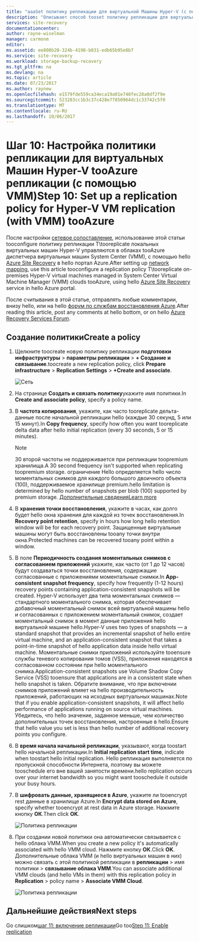 ```yaml
---
title: "aaaSet политику репликации для виртуальной Машины Hyper-V (с помощью VMM) tooAzure репликации с помощью Azure Site Recovery | Документы Microsoft"
description: "Описывает способ tooset политику репликации для виртуальной Машины Hyper-V (с помощью VMM) tooAzure репликации с помощью Azure Site Recovery"
services: site-recovery
documentationcenter: 
author: rayne-wiselman
manager: carmonm
editor: 
ms.assetid: ee808b20-324b-4198-b831-edb65b95e8b7
ms.service: site-recovery
ms.workload: storage-backup-recovery
ms.tgt_pltfrm: na
ms.devlang: na
ms.topic: article
ms.date: 07/23/2017
ms.author: raynew
ms.openlocfilehash: e1579fde559ca34eca19a01e740fec28a0df2f9e
ms.sourcegitcommit: 523283cc1b3c37c428e77850964dc1c33742c5f0
ms.translationtype: MT
ms.contentlocale: ru-RU
ms.lasthandoff: 10/06/2017
---
```

# <a name="step-10-set-up-a-replication-policy-for-hyper-v-vm-replication-with-vmm-tooazure"></a><span data-ttu-id="2af03-103">Шаг 10: Настройка политики репликации для виртуальных Машин Hyper-V tooAzure репликации (с помощью VMM)</span><span class="sxs-lookup"><span data-stu-id="2af03-103">Step 10: Set up a replication policy for Hyper-V VM replication (with VMM) tooAzure</span></span>


<span data-ttu-id="2af03-104">После настройки [сетевое сопоставление](vmm-to-azure-walkthrough-network-mapping.md), использование этой статьи tooconfigure политику репликации T\tooreplicate локальных виртуальных машин Hyper-V управляются в облаках tooAzure диспетчера виртуальных машин System Center (VMM), с помощью hello [ Azure Site Recovery](site-recovery-overview.md) в hello портал Azure.</span><span class="sxs-lookup"><span data-stu-id="2af03-104">After setting up [network mapping](vmm-to-azure-walkthrough-network-mapping.md), use this article tooconfigure a replication policy T\tooreplicate on-premises Hyper-V virtual machines managed in System Center Virtual Machine Manager (VMM) clouds tooAzure, using hello [Azure Site Recovery](site-recovery-overview.md) service in hello Azure portal.</span></span>

<span data-ttu-id="2af03-105">После считывания в этой статье, отправлять любые комментарии, внизу hello, или на hello [форум по службам восстановления Azure](https://social.msdn.microsoft.com/forums/azure/home?forum=hypervrecovmgr).</span><span class="sxs-lookup"><span data-stu-id="2af03-105">After reading this article, post any comments at hello bottom, or on hello [Azure Recovery Services Forum](https://social.msdn.microsoft.com/forums/azure/home?forum=hypervrecovmgr).</span></span>



## <a name="create-a-policy"></a><span data-ttu-id="2af03-106">Создание политики</span><span class="sxs-lookup"><span data-stu-id="2af03-106">Create a policy</span></span>

1. <span data-ttu-id="2af03-107">Щелкните toocreate новую политику репликации **подготовки инфраструктуры** > **параметры репликации** > **+ Создание и связывание**.</span><span class="sxs-lookup"><span data-stu-id="2af03-107">toocreate a new replication policy, click **Prepare infrastructure** > **Replication Settings** > **+Create and associate**.</span></span>

    ![Сеть](./media/vmm-to-azure-walkthrough-replication/gs-replication.png)
2. <span data-ttu-id="2af03-109">На странице **Создать и связать политику**укажите имя политики.</span><span class="sxs-lookup"><span data-stu-id="2af03-109">In **Create and associate policy**, specify a policy name.</span></span>
3. <span data-ttu-id="2af03-110">В **частота копирования**, укажите, как часто tooreplicate дельта-данные после начальной репликации hello (каждые 30 секунд, 5 или 15 минут).</span><span class="sxs-lookup"><span data-stu-id="2af03-110">In **Copy frequency**, specify how often you want tooreplicate delta data after hello initial replication (every 30 seconds, 5 or 15 minutes).</span></span>

    > [!NOTE]
    >  <span data-ttu-id="2af03-111">30 второй частоты не поддерживается при репликации toopremium хранилища.</span><span class="sxs-lookup"><span data-stu-id="2af03-111">A 30 second frequency isn't supported when replicating toopremium storage.</span></span> <span data-ttu-id="2af03-112">ограничение Hello определяется hello число моментальных снимков для каждого большого двоичного объекта (100), поддерживаемое хранилище premium.</span><span class="sxs-lookup"><span data-stu-id="2af03-112">hello limitation is determined by hello number of snapshots per blob (100) supported by premium storage.</span></span> [<span data-ttu-id="2af03-113">Дополнительные сведения</span><span class="sxs-lookup"><span data-stu-id="2af03-113">Learn more</span></span>](../storage/common/storage-premium-storage.md#snapshots-and-copy-blob)

4. <span data-ttu-id="2af03-114">В **хранения точки восстановления**, укажите в часах, как долго будет hello окна хранения для каждой из точек восстановления.</span><span class="sxs-lookup"><span data-stu-id="2af03-114">In **Recovery point retention**, specify in hours how long hello retention window will be for each recovery point.</span></span> <span data-ttu-id="2af03-115">Защищенные виртуальные машины могут быть восстановлены tooany точки внутри окна.</span><span class="sxs-lookup"><span data-stu-id="2af03-115">Protected machines can be recovered tooany point within a window.</span></span>
5. <span data-ttu-id="2af03-116">В поле **Периодичность создания моментальных снимков с согласованием приложений** укажите, как часто (от 1 до 12 часов) будут создаваться точки восстановления, содержащие согласованные с приложениями моментальные снимки.</span><span class="sxs-lookup"><span data-stu-id="2af03-116">In **App-consistent snapshot frequency**, specify how frequently (1-12 hours) recovery points containing application-consistent snapshots will be created.</span></span> <span data-ttu-id="2af03-117">Hyper-V использует два типа моментальных снимков — стандартного моментального снимка, которая обеспечивает добавочный моментальный снимок всей виртуальной машины hello и согласованных с приложением моментальный снимок, создает моментальный снимок в момент данные приложения hello виртуальной машине hello.</span><span class="sxs-lookup"><span data-stu-id="2af03-117">Hyper-V uses two types of snapshots — a standard snapshot that provides an incremental snapshot of hello entire virtual machine, and an application-consistent snapshot that takes a point-in-time snapshot of hello application data inside hello virtual machine.</span></span> <span data-ttu-id="2af03-118">Моментальные снимки приложений используйте tooensure службы теневого копирования томов (VSS), приложения находятся в согласованном состоянии при hello моментального снимка.</span><span class="sxs-lookup"><span data-stu-id="2af03-118">Application-consistent snapshots use Volume Shadow Copy Service (VSS) tooensure that applications are in a consistent state when hello snapshot is taken.</span></span> <span data-ttu-id="2af03-119">Обратите внимание, что при включении снимков приложений влияет на hello производительность приложений, работающих на исходных виртуальных машинах.</span><span class="sxs-lookup"><span data-stu-id="2af03-119">Note that if you enable application-consistent snapshots, it will affect hello performance of applications running on source virtual machines.</span></span> <span data-ttu-id="2af03-120">Убедитесь, что hello значение, заданное меньше, чем количество дополнительных точек восстановления, настроенные в hello.</span><span class="sxs-lookup"><span data-stu-id="2af03-120">Ensure that hello value you set is less than hello number of additional recovery points you configure.</span></span>
6. <span data-ttu-id="2af03-121">В **время начала начальной репликации**, указывают, когда toostart hello начальной репликации.</span><span class="sxs-lookup"><span data-stu-id="2af03-121">In **Initial replication start time**, indicate when toostart hello initial replication.</span></span> <span data-ttu-id="2af03-122">Hello репликация выполняется по пропускной способности Интернета, поэтому вы можете tooschedule его вне вашей занятости времени.</span><span class="sxs-lookup"><span data-stu-id="2af03-122">hello replication occurs over your internet bandwidth so you might want tooschedule it outside your busy hours.</span></span>
7. <span data-ttu-id="2af03-123">В **шифровать данные, хранящиеся в Azure**, укажите ли tooencrypt rest данные в хранилище Azure.</span><span class="sxs-lookup"><span data-stu-id="2af03-123">In **Encrypt data stored on Azure**, specify whether tooencrypt at rest data in Azure storage.</span></span> <span data-ttu-id="2af03-124">Нажмите кнопку **ОК**.</span><span class="sxs-lookup"><span data-stu-id="2af03-124">Then click **OK**.</span></span>

    ![Политика репликации](./media/vmm-to-azure-walkthrough-replication/gs-replication2.png)
8. <span data-ttu-id="2af03-126">При создании новой политики она автоматически связывается с hello облака VMM.</span><span class="sxs-lookup"><span data-stu-id="2af03-126">When you create a new policy it's automatically associated with hello VMM cloud.</span></span> <span data-ttu-id="2af03-127">Нажмите кнопку **ОК**.</span><span class="sxs-lookup"><span data-stu-id="2af03-127">Click **OK**.</span></span> <span data-ttu-id="2af03-128">Дополнительные облака VMM (и hello виртуальных машин в них) можно связать с этой политикой репликации в **репликации** > имя политики > **связывание облака VMM**.</span><span class="sxs-lookup"><span data-stu-id="2af03-128">You can associate additional VMM clouds (and hello VMs in them) with this replication policy in **Replication** > policy name > **Associate VMM Cloud**.</span></span>

    ![Политика репликации](./media/vmm-to-azure-walkthrough-replication/policy-associate.png)



## <a name="next-steps"></a><span data-ttu-id="2af03-130">Дальнейшие действия</span><span class="sxs-lookup"><span data-stu-id="2af03-130">Next steps</span></span>

<span data-ttu-id="2af03-131">Go слишком[шаг 11: включение репликации](vmm-to-azure-walkthrough-enable-replication.md)</span><span class="sxs-lookup"><span data-stu-id="2af03-131">Go too[Step 11: Enable replication](vmm-to-azure-walkthrough-enable-replication.md)</span></span>
